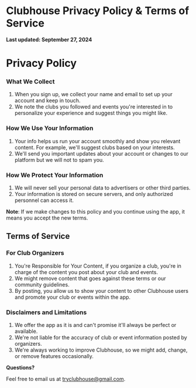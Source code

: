 # Clubhouse Privacy Policy & Terms of Service

**Last updated: September 27, 2024**

# Privacy Policy

### What We Collect
1. When you sign up, we collect your name and email to set up your account and keep in touch.
2. We note the clubs you followed and events you're interested in to personalize your experience and suggest things you might like.

### How We Use Your Information
1. Your info helps us run your account smoothly and show you relevant content. For example, we'll suggest clubs based on your interests.
2. We'll send you important updates about your account or changes to our platform but we will not to spam you.

### How We Protect Your Information
1. We will never sell your personal data to advertisers or other third parties.
2. Your information is stored on secure servers, and only authorized personnel can access it.

**Note**: If we make changes to this policy and you continue using the app, it means you accept the new terms.

## Terms of Service

### For Club Organizers

1. You're Responsible for Your Content, if you organize a club, you're in charge of the content you post about your club and events.
2. We might remove content that goes against these terms or our community guidelines.
3. By posting, you allow us to show your content to other Clubhouse users and promote your club or events within the app.

### Disclaimers and Limitations

1. We offer the app as it is and can't promise it'll always be perfect or available.
2. We're not liable for the accuracy of club or event information posted by organizers.
3. We're always working to improve Clubhouse, so we might add, change, or remove features occasionally.

**Questions?**

Feel free to email us at [tryclubhouse@gmail.com](mailto:tryclubhouse@gmail.com).
